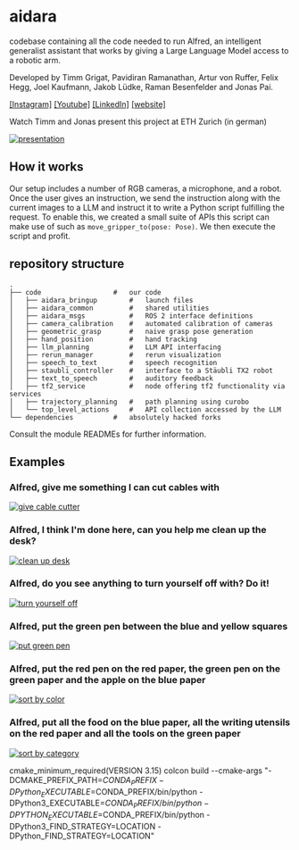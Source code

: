 # aidara

codebase containing all the code needed to run Alfred, an intelligent generalist assistant that works by giving a Large Language Model access to a robotic arm.

Developed by Timm Grigat, Pavidiran Ramanathan, Artur von Ruffer, Felix Hegg, Joel Kaufmann, Jakob Lüdke, Raman Besenfelder and Jonas Pai.

[\[Instagram\]](https://instagram.com/aidara.ethz)
[\[Youtube\]](https://www.youtube.com/@aidara_eth)
[\[LinkedIn\]](https://www.linkedin.com/company/99506275)
[\[website\]](https://aidara.ch)

Watch Timm and Jonas present this project at ETH Zurich (in german)

[![presentation](http://markdown-videos-api.jorgenkh.no/youtube/r_5VV-qFTWY)](https://youtu.be/r_5VV-qFTWY?t=444)

## How it works

Our setup includes a number of RGB cameras, a microphone, and a robot. Once the user gives an instruction, we send the instruction along with the current images to a LLM and instruct it to write a Python script fulfilling the request. To enable this, we created a small suite of APIs this script can make use of such as `move_gripper_to(pose: Pose)`. We then execute the script and profit.

## repository structure

```
.
├── code                  #   our code
│   ├── aidara_bringup        #   launch files
│   ├── aidara_common         #   shared utilities
│   ├── aidara_msgs           #   ROS 2 interface definitions
│   ├── camera_calibration    #   automated calibration of cameras
│   ├── geometric_grasp       #   naive grasp pose generation
│   ├── hand_position         #   hand tracking
│   ├── llm_planning          #   LLM API interfacing
│   ├── rerun_manager         #   rerun visualization
│   ├── speech_to_text        #   speech recognition
│   ├── staubli_controller    #   interface to a Stäubli TX2 robot
│   ├── text_to_speech        #   auditory feedback
│   ├── tf2_service           #   node offering tf2 functionality via services
│   ├── trajectory_planning   #   path planning using curobo
│   └── top_level_actions     #   API collection accessed by the LLM
└── dependencies          #   absolutely hacked forks
```

Consult the module READMEs for further information.

## Examples

### Alfred, give me something I can cut cables with

[![give cable cutter](http://markdown-videos-api.jorgenkh.no/youtube/XAxE92L_aPQ)](https://youtu.be/XAxE92L_aPQ)

### Alfred, I think I'm done here, can you help me clean up the desk?

[![clean up desk](http://markdown-videos-api.jorgenkh.no/youtube/LqWD9-XFnOw)](https://youtu.be/LqWD9-XFnOw)

### Alfred, do you see anything to turn yourself off with? Do it!

[![turn yourself off](http://markdown-videos-api.jorgenkh.no/youtube/KY6SK7pPxrs)](https://youtu.be/KY6SK7pPxrs)

### Alfred, put the green pen between the blue and yellow squares

[![put green pen](http://markdown-videos-api.jorgenkh.no/youtube/NXKs-Mg19ws)](https://youtu.be/NXKs-Mg19ws)

### Alfred, put the red pen on the red paper, the green pen on the green paper and the apple on the blue paper

[![sort by color](http://markdown-videos-api.jorgenkh.no/youtube/nVXTXjTeqOM)](https://youtu.be/nVXTXjTeqOM)

### Alfred, put all the food on the blue paper, all the writing utensils on the red paper and all the tools on the green paper

[![sort by category](http://markdown-videos-api.jorgenkh.no/youtube/0YvUgXeePtg)](https://youtu.be/0YvUgXeePtg)




cmake_minimum_required(VERSION 3.15)
colcon build --cmake-args "-DCMAKE_PREFIX_PATH=$CONDA_PREFIX -DPython_EXECUTABLE=$CONDA_PREFIX/bin/python -DPython3_EXECUTABLE=$CONDA_PREFIX/bin/python -DPYTHON_EXECUTABLE=$CONDA_PREFIX/bin/python -DPython3_FIND_STRATEGY=LOCATION -DPython_FIND_STRATEGY=LOCATION"